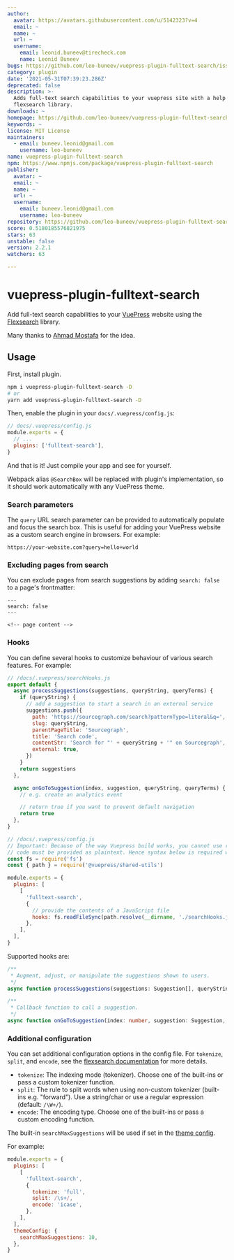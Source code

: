 ```yaml
---
author:
  avatar: https://avatars.githubusercontent.com/u/5142323?v=4
  email: ~
  name: ~
  url: ~
  username:
    email: leonid.buneev@tirecheck.com
    name: Leonid Buneev
bugs: https://github.com/leo-buneev/vuepress-plugin-fulltext-search/issues
category: plugin
date: '2021-05-31T07:39:23.286Z'
deprecated: false
description: >-
  Adds full-text search capabilities to your vuepress site with a help of
  flexsearch library.
downloads: ~
homepage: https://github.com/leo-buneev/vuepress-plugin-fulltext-search#readme
keywords: ~
license: MIT License
maintainers:
  - email: buneev.leonid@gmail.com
    username: leo-buneev
name: vuepress-plugin-fulltext-search
npm: https://www.npmjs.com/package/vuepress-plugin-fulltext-search
publisher:
  avatar: ~
  email: ~
  name: ~
  url: ~
  username:
    email: buneev.leonid@gmail.com
    username: leo-buneev
repository: https://github.com/leo-buneev/vuepress-plugin-fulltext-search
score: 0.5180185576821975
stars: 63
unstable: false
version: 2.2.1
watchers: 63

---
```


# vuepress-plugin-fulltext-search

Add full-text search capabilities to your [VuePress](https://vuepress.vuejs.org/) website using the
[Flexsearch](https://github.com/nextapps-de/flexsearch) library.

Many thanks to [Ahmad Mostafa](https://ahmadmostafa.com/2019/12/09/build-better-search-in-vuepress-site/) for the idea.

## Usage

First, install plugin.

```bash
npm i vuepress-plugin-fulltext-search -D
# or
yarn add vuepress-plugin-fulltext-search -D
```

Then, enable the plugin in your `docs/.vuepress/config.js`:

```js
// docs/.vuepress/config.js
module.exports = {
  // ...
  plugins: ['fulltext-search'],
}
```

And that is it! Just compile your app and see for yourself.

Webpack alias `@SearchBox` will be replaced with plugin's implementation, so it should work automatically with any
VuePress theme.

### Search parameters

The `query` URL search parameter can be provided to automatically populate and focus the search box. This is useful for
adding your VuePress website as a custom search engine in browsers. For example:

```none
https://your-website.com?query=hello+world
```

### Excluding pages from search

You can exclude pages from search suggestions by adding `search: false` to a page's frontmatter:

```none
---
search: false
---

<!-- page content -->
```

### Hooks

You can define several hooks to customize behaviour of various search features. For example:

```js
// /docs/.vuepress/searchHooks.js
export default {
  async processSuggestions(suggestions, queryString, queryTerms) {
    if (queryString) {
      // add a suggestion to start a search in an external service
      suggestions.push({
        path: 'https://sourcegraph.com/search?patternType=literal&q=',
        slug: queryString,
        parentPageTitle: 'Sourcegraph',
        title: 'Search code',
        contentStr: 'Search for "' + queryString + '" on Sourcegraph',
        external: true,
      })
    }
    return suggestions
  },

  async onGoToSuggestion(index, suggestion, queryString, queryTerms) {
    // e.g. create an analytics event

    // return true if you want to prevent default navigation
    return true
  },
}

// /docs/.vuepress/config.js
// Important: Because of the way Vuepress build works, you cannot use regular import/require,
// code must be provided as plaintext. Hence syntax below is required with fs.readFileSync
const fs = require('fs')
const { path } = require('@vuepress/shared-utils')

module.exports = {
  plugins: [
    [
      'fulltext-search',
      {
        // provide the contents of a JavaScript file
        hooks: fs.readFileSync(path.resolve(__dirname, './searchHooks.js')),
      },
    ],
  ],
}
```

Supported hooks are:

```ts
/**
 * Augment, adjust, or manipulate the suggestions shown to users.
 */
async function processSuggestions(suggestions: Suggestion[], queryString: string, queryTerms: string[]): Suggestion[]

/**
 * Callback function to call a suggestion.
 */
async function onGoToSuggestion(index: number, suggestion: Suggestion, queryString: string, queryTerms: string[]): Boolean?
```

### Additional configuration

You can set additional configuration options in the config file. For `tokenize`, `split`, and `encode`, see the
[flexsearch documentation][flexsearch-options] for more details.

- `tokenize`: The indexing mode (tokenizer). Choose one of the built-ins or pass a custom tokenizer function.
- `split`: The rule to split words when using non-custom tokenizer (built-ins e.g. "forward"). Use a string/char or use
  a regular expression (default: `/\W+/`).
- `encode`: The encoding type. Choose one of the built-ins or pass a custom encoding function.

The built-in `searchMaxSuggestions` will be used if set in the [theme config][search-max-suggestions].

For example:

```js
module.exports = {
  plugins: [
    [
      'fulltext-search',
      {
        tokenize: 'full',
        split: /\s+/,
        encode: 'icase',
      },
    ],
  ],
  themeConfig: {
    searchMaxSuggestions: 10,
  },
}
```

[flexsearch-options]: https://github.com/nextapps-de/flexsearch#initialize-index
[search-max-suggestions]: https://vuepress.vuejs.org/theme/default-theme-config.html#built-in-search
